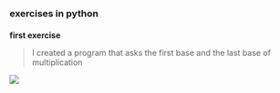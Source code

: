 ### exercises in python

####

**first exercise**
> I created a program that asks the first base and the last base of multiplication 
<img src='/data/data/com.termux/files/home/pytestes/tabuada/multiplication_tables/multiplication_tables.jpg'/>
